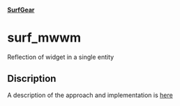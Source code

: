 #### [SurfGear](https://github.com/surfstudio/SurfGear)

# surf_mwwm

Reflection of widget in a single entity

## Discription

A description of the approach and implementation is [here](../../docs/en/model/model.md)
